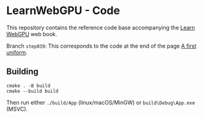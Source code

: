 LearnWebGPU - Code
==================

This repository contains the reference code base accompanying the [Learn WebGPU](learnwgpu.com) web book.

Branch `step039`: This corresponds to the code at the end of the page [A first uniform](https://eliemichel.github.io/LearnWebGPU/basic-3d-rendering/hello-triangle.html).

Building
--------

```
cmake . -B build
cmake --build build
```

Then run either `./build/App` (linux/macOS/MinGW) or `build\Debug\App.exe` (MSVC).
